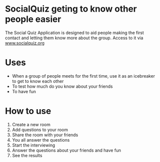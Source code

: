 # SocialQuiz geting to know other people easier
The Social Quiz Application is designed to aid people making the first contact and letting them know more about the group. Access to it via www.socialquiz.org

# Uses
- When a group of people meets for the first time, use it as an icebreaker to get to know each other
- To test how much do you know about your friends
- To have fun

# How to use

1. Create a new room
2. Add questions to your room
3. Share the room with your friends
4. You all answer the questions
5. Start the interviewing
6. Answer the questions about your friends and have fun
7. See the results
